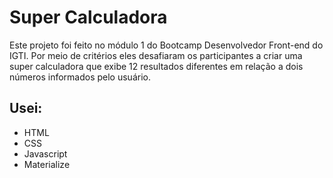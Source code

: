 # Super Calculadora

Este projeto foi feito no módulo 1 do Bootcamp Desenvolvedor Front-end do IGTI. Por meio de critérios eles desafiaram os participantes a criar uma super calculadora que exibe 12 resultados diferentes em relação a dois números informados pelo usuário.

## Usei:
- HTML
- CSS
- Javascript
- Materialize
